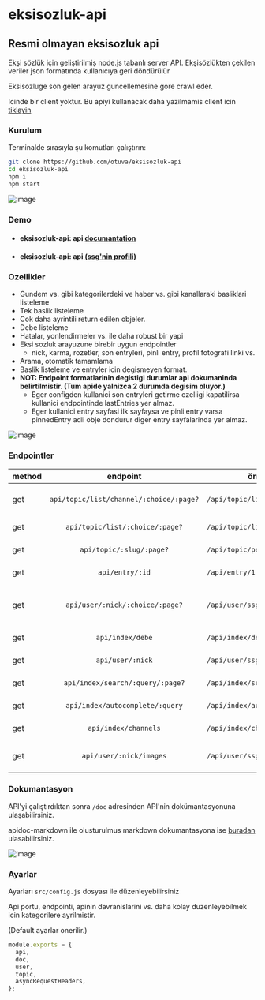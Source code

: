 # eksisozluk-api

## Resmi olmayan eksisozluk api

Ekşi sözlük için geliştirilmiş node.js tabanlı server API.
Ekşisözlükten çekilen veriler json formatında kullanıcıya geri döndürülür

Eksisozluge son gelen arayuz guncellemesine gore crawl eder.

Icinde bir client yoktur.
Bu apiyi kullanacak daha yazilmamis client icin [tiklayin](https://github.com/otuva/EksiArchive)

### Kurulum

Terminalde sırasıyla şu komutları çalıştırın:

```bash
git clone https://github.com/otuva/eksisozluk-api
cd eksisozluk-api
npm i
npm start
```

![image](https://user-images.githubusercontent.com/67955086/180391177-2bb8d374-a745-4b5f-b4c7-b272a8d5f8e7.png)

### Demo

- #### eksisozluk-api: api [documantation](https://otuva-eksiapi.herokuapp.com/doc/)
- #### eksisozluk-api: api [(ssg'nin profili)](https://otuva-eksiapi.herokuapp.com/api/biri/ssg)

### Ozellikler

- Gundem vs. gibi kategorilerdeki ve haber vs. gibi kanallaraki basliklari listeleme
- Tek baslik listeleme
- Cok daha ayrintili return edilen objeler.
- Debe listeleme
- Hatalar, yonlendirmeler vs. ile daha robust bir yapi
- Eksi sozluk arayuzune birebir uygun endpointler
  - nick, karma, rozetler, son entryleri, pinli entry, profil fotografi linki vs.
- Arama, otomatik tamamlama
- Baslik listeleme ve entryler icin degismeyen format.
- **NOT: Endpoint formatlarinin degistigi durumlar api dokumaninda belirtilmistir. (Tum apide yalnizca 2 durumda degisim oluyor.)**
  - Eger configden kullanici son entryleri getirme ozelligi kapatilirsa kullanici endpointinde lastEntries yer almaz.
  - Eger kullanici entry sayfasi ilk sayfaysa ve pinli entry varsa pinnedEntry adli obje dondurur diger entry sayfalarinda yer almaz.

![image](https://user-images.githubusercontent.com/67955086/180391347-bfe07603-7248-4781-b8fa-daef187eead7.png)

### Endpointler

| method |                endpoint                 | örnek url                       | sayfali örnek url                    | açıklama                              |
| ------ | :-------------------------------------: | ------------------------------- | ------------------------------------ | ------------------------------------- |
| get    | `api/topic/list/channel/:choice/:page?` | `/api/topic/list/channel/haber` | `/api/topic/list/channel/müzik/2`    | kanal başlıklarını getirir            |
| get    |     `api/topic/list/:choice/:page?`     | `/api/topic/list/gundem`        | `/api/topic/list/basiboslar/3`       | başlıkları getirir                    |
| get    |        `api/topic/:slug/:page?`         | `/api/topic/pena`               | `/api/topic/gap year/2`              | bir başlığı getirir                   |
| get    |             `api/entry/:id`             | `/api/entry/1`                  | &nbsp;                               | bir entry'i getirir                   |
| get    |     `api/user/:nick/:choice/:page?`     | `/api/user/ssg/entries`         | `/api/user/ssg/most-liked/2`         | bir suserin entry sayfalarini getirir |
| get    |            `api/index/debe`             | `/api/index/debe`               | &nbsp;                               | debe'yi getirir                       |
| get    |            `api/user/:nick`             | `/api/user/ssg`                 | &nbsp;                               | bir suser'ı getirir                   |
| get    |    `api/index/search/:query/:page?`     | `/api/index/search/pena`        | `/api/index/search/boston celtics/4` | arama sonucu                          |
| get    |     `api/index/autocomplete/:query`     | `/api/index/autocomplete/pena`  | &nbsp;                               | otomatik tamamlama                    |
| get    |          `api/index/channels`           | `/api/index/channels`           | &nbsp;                               | kanal kategorileri                    |
| get    |         `api/user/:nick/images`         | `/api/user/ssg/images`          | &nbsp;                               | bir suserin gorsellerini getirir      |

### Dokumantasyon

API'yi çalıştırdıktan sonra `/doc` adresinden API'nin dokümantasyonuna ulaşabilirsiniz.

apidoc-markdown ile olusturulmus markdown dokumantasyona ise [buradan](doc/README.md) ulasabilirsiniz.

![image](https://user-images.githubusercontent.com/67955086/180391758-123141c1-e197-49d3-9130-55499e9710a3.png)

### Ayarlar

Ayarları `src/config.js` dosyası ile düzenleyebilirsiniz

Api portu, endpointi, apinin davranislarini vs. daha kolay duzenleyebilmek icin kategorilere ayrilmistir.

(Default ayarlar onerilir.)

```js
module.exports = {
  api,
  doc,
  user,
  topic,
  asyncRequestHeaders,
};
```
